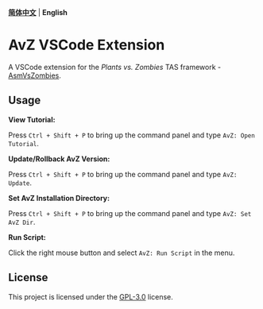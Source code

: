 **[简体中文](./README.md)** | **English**

# AvZ VSCode Extension

A VSCode extension for the _Plants vs. Zombies_ TAS framework - [AsmVsZombies](https://github.com/vector-wlc/AsmVsZombies).

## Usage

**View Tutorial:**

Press `Ctrl + Shift + P` to bring up the command panel and type `AvZ: Open Tutorial`.

**Update/Rollback AvZ Version:**

Press `Ctrl + Shift + P` to bring up the command panel and type `AvZ: Update`.

**Set AvZ Installation Directory:**

Press `Ctrl + Shift + P` to bring up the command panel and type `AvZ: Set AvZ Dir`.

**Run Script:**

Click the right mouse button and select `AvZ: Run Script` in the menu.

## License

This project is licensed under the [GPL-3.0](https://www.gnu.org/licenses/gpl-3.0.html) license.
